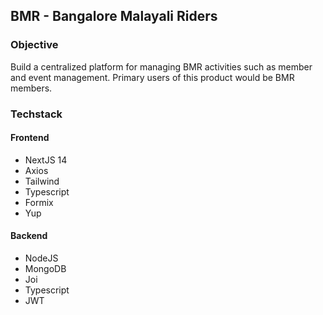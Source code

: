 ## BMR - Bangalore Malayali Riders

### Objective
Build a centralized platform for managing BMR activities such as member and event management. Primary users of this product would be BMR members.


### Techstack
#### Frontend
- NextJS 14
- Axios
- Tailwind
- Typescript
- Formix
- Yup

#### Backend
- NodeJS
- MongoDB
- Joi
- Typescript
- JWT